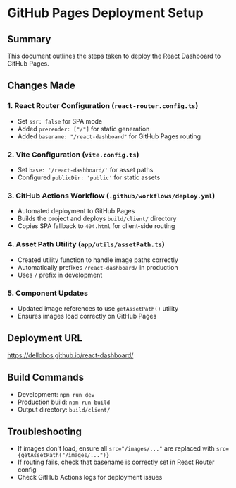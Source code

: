 # GitHub Pages Deployment Setup

## Summary
This document outlines the steps taken to deploy the React Dashboard to GitHub Pages.

## Changes Made

### 1. React Router Configuration (`react-router.config.ts`)
- Set `ssr: false` for SPA mode
- Added `prerender: ["/"]` for static generation
- Added `basename: "/react-dashboard"` for GitHub Pages routing

### 2. Vite Configuration (`vite.config.ts`)
- Set `base: '/react-dashboard/'` for asset paths
- Configured `publicDir: 'public'` for static assets

### 3. GitHub Actions Workflow (`.github/workflows/deploy.yml`)
- Automated deployment to GitHub Pages
- Builds the project and deploys `build/client/` directory
- Copies SPA fallback to `404.html` for client-side routing

### 4. Asset Path Utility (`app/utils/assetPath.ts`)
- Created utility function to handle image paths correctly
- Automatically prefixes `/react-dashboard/` in production
- Uses `/` prefix in development

### 5. Component Updates
- Updated image references to use `getAssetPath()` utility
- Ensures images load correctly on GitHub Pages

## Deployment URL
https://dellobos.github.io/react-dashboard/

## Build Commands
- Development: `npm run dev`
- Production build: `npm run build`
- Output directory: `build/client/`

## Troubleshooting
- If images don't load, ensure all `src="/images/..."` are replaced with `src={getAssetPath("/images/...")}`
- If routing fails, check that basename is correctly set in React Router config
- Check GitHub Actions logs for deployment issues